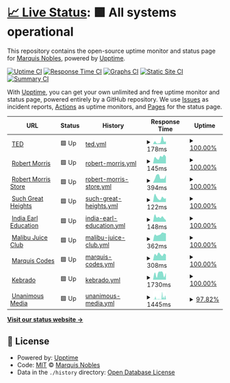 # [📈 Live Status](https://greatnessinabox.github.io/site-monitors): <!--live status--> **🟩 All systems operational**

This repository contains the open-source uptime monitor and status page for [Marquis Nobles](https://marquis.codes), powered by [Upptime](https://github.com/upptime/upptime).

[![Uptime CI](https://github.com/greatnessinabox/site-monitors/workflows/Uptime%20CI/badge.svg)](https://github.com/greatnessinabox/site-monitors/actions?query=workflow%3A%22Uptime+CI%22)
[![Response Time CI](https://github.com/greatnessinabox/site-monitors/workflows/Response%20Time%20CI/badge.svg)](https://github.com/greatnessinabox/site-monitors/actions?query=workflow%3A%22Response+Time+CI%22)
[![Graphs CI](https://github.com/greatnessinabox/site-monitors/workflows/Graphs%20CI/badge.svg)](https://github.com/greatnessinabox/site-monitors/actions?query=workflow%3A%22Graphs+CI%22)
[![Static Site CI](https://github.com/greatnessinabox/site-monitors/workflows/Static%20Site%20CI/badge.svg)](https://github.com/greatnessinabox/site-monitors/actions?query=workflow%3A%22Static+Site+CI%22)
[![Summary CI](https://github.com/greatnessinabox/site-monitors/workflows/Summary%20CI/badge.svg)](https://github.com/greatnessinabox/site-monitors/actions?query=workflow%3A%22Summary+CI%22)

With [Upptime](https://upptime.js.org), you can get your own unlimited and free uptime monitor and status page, powered entirely by a GitHub repository. We use [Issues](https://github.com/greatnessinabox/site-monitors/issues) as incident reports, [Actions](https://github.com/greatnessinabox/site-monitors/actions) as uptime monitors, and [Pages](https://greatnessinabox.github.io/site-monitors) for the status page.

<!--start: status pages-->
<!-- This summary is generated by Upptime (https://github.com/upptime/upptime) -->
<!-- Do not edit this manually, your changes will be overwritten -->
<!-- prettier-ignore -->
| URL | Status | History | Response Time | Uptime |
| --- | ------ | ------- | ------------- | ------ |
| <img alt="" src="https://icons.duckduckgo.com/ip3/www.ted.com.ico" height="13"> [TED](https://www.ted.com) | 🟩 Up | [ted.yml](https://github.com/greatnessinabox/site-monitors/commits/HEAD/history/ted.yml) | <details><summary><img alt="Response time graph" src="./graphs/ted/response-time-week.png" height="20"> 178ms</summary><br><a href="https://greatnessinabox.github.io/site-monitors/history/ted"><img alt="Response time 150" src="https://img.shields.io/endpoint?url=https%3A%2F%2Fraw.githubusercontent.com%2Fgreatnessinabox%2Fsite-monitors%2FHEAD%2Fapi%2Fted%2Fresponse-time.json"></a><br><a href="https://greatnessinabox.github.io/site-monitors/history/ted"><img alt="24-hour response time 181" src="https://img.shields.io/endpoint?url=https%3A%2F%2Fraw.githubusercontent.com%2Fgreatnessinabox%2Fsite-monitors%2FHEAD%2Fapi%2Fted%2Fresponse-time-day.json"></a><br><a href="https://greatnessinabox.github.io/site-monitors/history/ted"><img alt="7-day response time 178" src="https://img.shields.io/endpoint?url=https%3A%2F%2Fraw.githubusercontent.com%2Fgreatnessinabox%2Fsite-monitors%2FHEAD%2Fapi%2Fted%2Fresponse-time-week.json"></a><br><a href="https://greatnessinabox.github.io/site-monitors/history/ted"><img alt="30-day response time 162" src="https://img.shields.io/endpoint?url=https%3A%2F%2Fraw.githubusercontent.com%2Fgreatnessinabox%2Fsite-monitors%2FHEAD%2Fapi%2Fted%2Fresponse-time-month.json"></a><br><a href="https://greatnessinabox.github.io/site-monitors/history/ted"><img alt="1-year response time 150" src="https://img.shields.io/endpoint?url=https%3A%2F%2Fraw.githubusercontent.com%2Fgreatnessinabox%2Fsite-monitors%2FHEAD%2Fapi%2Fted%2Fresponse-time-year.json"></a></details> | <details><summary><a href="https://greatnessinabox.github.io/site-monitors/history/ted">100.00%</a></summary><a href="https://greatnessinabox.github.io/site-monitors/history/ted"><img alt="All-time uptime 100.00%" src="https://img.shields.io/endpoint?url=https%3A%2F%2Fraw.githubusercontent.com%2Fgreatnessinabox%2Fsite-monitors%2FHEAD%2Fapi%2Fted%2Fuptime.json"></a><br><a href="https://greatnessinabox.github.io/site-monitors/history/ted"><img alt="24-hour uptime 100.00%" src="https://img.shields.io/endpoint?url=https%3A%2F%2Fraw.githubusercontent.com%2Fgreatnessinabox%2Fsite-monitors%2FHEAD%2Fapi%2Fted%2Fuptime-day.json"></a><br><a href="https://greatnessinabox.github.io/site-monitors/history/ted"><img alt="7-day uptime 100.00%" src="https://img.shields.io/endpoint?url=https%3A%2F%2Fraw.githubusercontent.com%2Fgreatnessinabox%2Fsite-monitors%2FHEAD%2Fapi%2Fted%2Fuptime-week.json"></a><br><a href="https://greatnessinabox.github.io/site-monitors/history/ted"><img alt="30-day uptime 100.00%" src="https://img.shields.io/endpoint?url=https%3A%2F%2Fraw.githubusercontent.com%2Fgreatnessinabox%2Fsite-monitors%2FHEAD%2Fapi%2Fted%2Fuptime-month.json"></a><br><a href="https://greatnessinabox.github.io/site-monitors/history/ted"><img alt="1-year uptime 100.00%" src="https://img.shields.io/endpoint?url=https%3A%2F%2Fraw.githubusercontent.com%2Fgreatnessinabox%2Fsite-monitors%2FHEAD%2Fapi%2Fted%2Fuptime-year.json"></a></details>
| <img alt="" src="https://icons.duckduckgo.com/ip3/pastorrobert.com.ico" height="13"> [Robert Morris](https://pastorrobert.com) | 🟩 Up | [robert-morris.yml](https://github.com/greatnessinabox/site-monitors/commits/HEAD/history/robert-morris.yml) | <details><summary><img alt="Response time graph" src="./graphs/robert-morris/response-time-week.png" height="20"> 145ms</summary><br><a href="https://greatnessinabox.github.io/site-monitors/history/robert-morris"><img alt="Response time 170" src="https://img.shields.io/endpoint?url=https%3A%2F%2Fraw.githubusercontent.com%2Fgreatnessinabox%2Fsite-monitors%2FHEAD%2Fapi%2Frobert-morris%2Fresponse-time.json"></a><br><a href="https://greatnessinabox.github.io/site-monitors/history/robert-morris"><img alt="24-hour response time 153" src="https://img.shields.io/endpoint?url=https%3A%2F%2Fraw.githubusercontent.com%2Fgreatnessinabox%2Fsite-monitors%2FHEAD%2Fapi%2Frobert-morris%2Fresponse-time-day.json"></a><br><a href="https://greatnessinabox.github.io/site-monitors/history/robert-morris"><img alt="7-day response time 145" src="https://img.shields.io/endpoint?url=https%3A%2F%2Fraw.githubusercontent.com%2Fgreatnessinabox%2Fsite-monitors%2FHEAD%2Fapi%2Frobert-morris%2Fresponse-time-week.json"></a><br><a href="https://greatnessinabox.github.io/site-monitors/history/robert-morris"><img alt="30-day response time 195" src="https://img.shields.io/endpoint?url=https%3A%2F%2Fraw.githubusercontent.com%2Fgreatnessinabox%2Fsite-monitors%2FHEAD%2Fapi%2Frobert-morris%2Fresponse-time-month.json"></a><br><a href="https://greatnessinabox.github.io/site-monitors/history/robert-morris"><img alt="1-year response time 170" src="https://img.shields.io/endpoint?url=https%3A%2F%2Fraw.githubusercontent.com%2Fgreatnessinabox%2Fsite-monitors%2FHEAD%2Fapi%2Frobert-morris%2Fresponse-time-year.json"></a></details> | <details><summary><a href="https://greatnessinabox.github.io/site-monitors/history/robert-morris">100.00%</a></summary><a href="https://greatnessinabox.github.io/site-monitors/history/robert-morris"><img alt="All-time uptime 100.00%" src="https://img.shields.io/endpoint?url=https%3A%2F%2Fraw.githubusercontent.com%2Fgreatnessinabox%2Fsite-monitors%2FHEAD%2Fapi%2Frobert-morris%2Fuptime.json"></a><br><a href="https://greatnessinabox.github.io/site-monitors/history/robert-morris"><img alt="24-hour uptime 100.00%" src="https://img.shields.io/endpoint?url=https%3A%2F%2Fraw.githubusercontent.com%2Fgreatnessinabox%2Fsite-monitors%2FHEAD%2Fapi%2Frobert-morris%2Fuptime-day.json"></a><br><a href="https://greatnessinabox.github.io/site-monitors/history/robert-morris"><img alt="7-day uptime 100.00%" src="https://img.shields.io/endpoint?url=https%3A%2F%2Fraw.githubusercontent.com%2Fgreatnessinabox%2Fsite-monitors%2FHEAD%2Fapi%2Frobert-morris%2Fuptime-week.json"></a><br><a href="https://greatnessinabox.github.io/site-monitors/history/robert-morris"><img alt="30-day uptime 100.00%" src="https://img.shields.io/endpoint?url=https%3A%2F%2Fraw.githubusercontent.com%2Fgreatnessinabox%2Fsite-monitors%2FHEAD%2Fapi%2Frobert-morris%2Fuptime-month.json"></a><br><a href="https://greatnessinabox.github.io/site-monitors/history/robert-morris"><img alt="1-year uptime 100.00%" src="https://img.shields.io/endpoint?url=https%3A%2F%2Fraw.githubusercontent.com%2Fgreatnessinabox%2Fsite-monitors%2FHEAD%2Fapi%2Frobert-morris%2Fuptime-year.json"></a></details>
| <img alt="" src="https://icons.duckduckgo.com/ip3/store.pastorrobert.com.ico" height="13"> [Robert Morris Store](https://store.pastorrobert.com) | 🟩 Up | [robert-morris-store.yml](https://github.com/greatnessinabox/site-monitors/commits/HEAD/history/robert-morris-store.yml) | <details><summary><img alt="Response time graph" src="./graphs/robert-morris-store/response-time-week.png" height="20"> 394ms</summary><br><a href="https://greatnessinabox.github.io/site-monitors/history/robert-morris-store"><img alt="Response time 438" src="https://img.shields.io/endpoint?url=https%3A%2F%2Fraw.githubusercontent.com%2Fgreatnessinabox%2Fsite-monitors%2FHEAD%2Fapi%2Frobert-morris-store%2Fresponse-time.json"></a><br><a href="https://greatnessinabox.github.io/site-monitors/history/robert-morris-store"><img alt="24-hour response time 520" src="https://img.shields.io/endpoint?url=https%3A%2F%2Fraw.githubusercontent.com%2Fgreatnessinabox%2Fsite-monitors%2FHEAD%2Fapi%2Frobert-morris-store%2Fresponse-time-day.json"></a><br><a href="https://greatnessinabox.github.io/site-monitors/history/robert-morris-store"><img alt="7-day response time 394" src="https://img.shields.io/endpoint?url=https%3A%2F%2Fraw.githubusercontent.com%2Fgreatnessinabox%2Fsite-monitors%2FHEAD%2Fapi%2Frobert-morris-store%2Fresponse-time-week.json"></a><br><a href="https://greatnessinabox.github.io/site-monitors/history/robert-morris-store"><img alt="30-day response time 512" src="https://img.shields.io/endpoint?url=https%3A%2F%2Fraw.githubusercontent.com%2Fgreatnessinabox%2Fsite-monitors%2FHEAD%2Fapi%2Frobert-morris-store%2Fresponse-time-month.json"></a><br><a href="https://greatnessinabox.github.io/site-monitors/history/robert-morris-store"><img alt="1-year response time 438" src="https://img.shields.io/endpoint?url=https%3A%2F%2Fraw.githubusercontent.com%2Fgreatnessinabox%2Fsite-monitors%2FHEAD%2Fapi%2Frobert-morris-store%2Fresponse-time-year.json"></a></details> | <details><summary><a href="https://greatnessinabox.github.io/site-monitors/history/robert-morris-store">100.00%</a></summary><a href="https://greatnessinabox.github.io/site-monitors/history/robert-morris-store"><img alt="All-time uptime 100.00%" src="https://img.shields.io/endpoint?url=https%3A%2F%2Fraw.githubusercontent.com%2Fgreatnessinabox%2Fsite-monitors%2FHEAD%2Fapi%2Frobert-morris-store%2Fuptime.json"></a><br><a href="https://greatnessinabox.github.io/site-monitors/history/robert-morris-store"><img alt="24-hour uptime 100.00%" src="https://img.shields.io/endpoint?url=https%3A%2F%2Fraw.githubusercontent.com%2Fgreatnessinabox%2Fsite-monitors%2FHEAD%2Fapi%2Frobert-morris-store%2Fuptime-day.json"></a><br><a href="https://greatnessinabox.github.io/site-monitors/history/robert-morris-store"><img alt="7-day uptime 100.00%" src="https://img.shields.io/endpoint?url=https%3A%2F%2Fraw.githubusercontent.com%2Fgreatnessinabox%2Fsite-monitors%2FHEAD%2Fapi%2Frobert-morris-store%2Fuptime-week.json"></a><br><a href="https://greatnessinabox.github.io/site-monitors/history/robert-morris-store"><img alt="30-day uptime 100.00%" src="https://img.shields.io/endpoint?url=https%3A%2F%2Fraw.githubusercontent.com%2Fgreatnessinabox%2Fsite-monitors%2FHEAD%2Fapi%2Frobert-morris-store%2Fuptime-month.json"></a><br><a href="https://greatnessinabox.github.io/site-monitors/history/robert-morris-store"><img alt="1-year uptime 100.00%" src="https://img.shields.io/endpoint?url=https%3A%2F%2Fraw.githubusercontent.com%2Fgreatnessinabox%2Fsite-monitors%2FHEAD%2Fapi%2Frobert-morris-store%2Fuptime-year.json"></a></details>
| <img alt="" src="https://icons.duckduckgo.com/ip3/suchgreatheights.com.ico" height="13"> [Such Great Heights](https://suchgreatheights.com) | 🟩 Up | [such-great-heights.yml](https://github.com/greatnessinabox/site-monitors/commits/HEAD/history/such-great-heights.yml) | <details><summary><img alt="Response time graph" src="./graphs/such-great-heights/response-time-week.png" height="20"> 122ms</summary><br><a href="https://greatnessinabox.github.io/site-monitors/history/such-great-heights"><img alt="Response time 137" src="https://img.shields.io/endpoint?url=https%3A%2F%2Fraw.githubusercontent.com%2Fgreatnessinabox%2Fsite-monitors%2FHEAD%2Fapi%2Fsuch-great-heights%2Fresponse-time.json"></a><br><a href="https://greatnessinabox.github.io/site-monitors/history/such-great-heights"><img alt="24-hour response time 105" src="https://img.shields.io/endpoint?url=https%3A%2F%2Fraw.githubusercontent.com%2Fgreatnessinabox%2Fsite-monitors%2FHEAD%2Fapi%2Fsuch-great-heights%2Fresponse-time-day.json"></a><br><a href="https://greatnessinabox.github.io/site-monitors/history/such-great-heights"><img alt="7-day response time 122" src="https://img.shields.io/endpoint?url=https%3A%2F%2Fraw.githubusercontent.com%2Fgreatnessinabox%2Fsite-monitors%2FHEAD%2Fapi%2Fsuch-great-heights%2Fresponse-time-week.json"></a><br><a href="https://greatnessinabox.github.io/site-monitors/history/such-great-heights"><img alt="30-day response time 135" src="https://img.shields.io/endpoint?url=https%3A%2F%2Fraw.githubusercontent.com%2Fgreatnessinabox%2Fsite-monitors%2FHEAD%2Fapi%2Fsuch-great-heights%2Fresponse-time-month.json"></a><br><a href="https://greatnessinabox.github.io/site-monitors/history/such-great-heights"><img alt="1-year response time 137" src="https://img.shields.io/endpoint?url=https%3A%2F%2Fraw.githubusercontent.com%2Fgreatnessinabox%2Fsite-monitors%2FHEAD%2Fapi%2Fsuch-great-heights%2Fresponse-time-year.json"></a></details> | <details><summary><a href="https://greatnessinabox.github.io/site-monitors/history/such-great-heights">100.00%</a></summary><a href="https://greatnessinabox.github.io/site-monitors/history/such-great-heights"><img alt="All-time uptime 100.00%" src="https://img.shields.io/endpoint?url=https%3A%2F%2Fraw.githubusercontent.com%2Fgreatnessinabox%2Fsite-monitors%2FHEAD%2Fapi%2Fsuch-great-heights%2Fuptime.json"></a><br><a href="https://greatnessinabox.github.io/site-monitors/history/such-great-heights"><img alt="24-hour uptime 100.00%" src="https://img.shields.io/endpoint?url=https%3A%2F%2Fraw.githubusercontent.com%2Fgreatnessinabox%2Fsite-monitors%2FHEAD%2Fapi%2Fsuch-great-heights%2Fuptime-day.json"></a><br><a href="https://greatnessinabox.github.io/site-monitors/history/such-great-heights"><img alt="7-day uptime 100.00%" src="https://img.shields.io/endpoint?url=https%3A%2F%2Fraw.githubusercontent.com%2Fgreatnessinabox%2Fsite-monitors%2FHEAD%2Fapi%2Fsuch-great-heights%2Fuptime-week.json"></a><br><a href="https://greatnessinabox.github.io/site-monitors/history/such-great-heights"><img alt="30-day uptime 100.00%" src="https://img.shields.io/endpoint?url=https%3A%2F%2Fraw.githubusercontent.com%2Fgreatnessinabox%2Fsite-monitors%2FHEAD%2Fapi%2Fsuch-great-heights%2Fuptime-month.json"></a><br><a href="https://greatnessinabox.github.io/site-monitors/history/such-great-heights"><img alt="1-year uptime 100.00%" src="https://img.shields.io/endpoint?url=https%3A%2F%2Fraw.githubusercontent.com%2Fgreatnessinabox%2Fsite-monitors%2FHEAD%2Fapi%2Fsuch-great-heights%2Fuptime-year.json"></a></details>
| <img alt="" src="https://icons.duckduckgo.com/ip3/indiaearleducation.com.ico" height="13"> [India Earl Education](https://indiaearleducation.com) | 🟩 Up | [india-earl-education.yml](https://github.com/greatnessinabox/site-monitors/commits/HEAD/history/india-earl-education.yml) | <details><summary><img alt="Response time graph" src="./graphs/india-earl-education/response-time-week.png" height="20"> 148ms</summary><br><a href="https://greatnessinabox.github.io/site-monitors/history/india-earl-education"><img alt="Response time 391" src="https://img.shields.io/endpoint?url=https%3A%2F%2Fraw.githubusercontent.com%2Fgreatnessinabox%2Fsite-monitors%2FHEAD%2Fapi%2Findia-earl-education%2Fresponse-time.json"></a><br><a href="https://greatnessinabox.github.io/site-monitors/history/india-earl-education"><img alt="24-hour response time 53" src="https://img.shields.io/endpoint?url=https%3A%2F%2Fraw.githubusercontent.com%2Fgreatnessinabox%2Fsite-monitors%2FHEAD%2Fapi%2Findia-earl-education%2Fresponse-time-day.json"></a><br><a href="https://greatnessinabox.github.io/site-monitors/history/india-earl-education"><img alt="7-day response time 148" src="https://img.shields.io/endpoint?url=https%3A%2F%2Fraw.githubusercontent.com%2Fgreatnessinabox%2Fsite-monitors%2FHEAD%2Fapi%2Findia-earl-education%2Fresponse-time-week.json"></a><br><a href="https://greatnessinabox.github.io/site-monitors/history/india-earl-education"><img alt="30-day response time 490" src="https://img.shields.io/endpoint?url=https%3A%2F%2Fraw.githubusercontent.com%2Fgreatnessinabox%2Fsite-monitors%2FHEAD%2Fapi%2Findia-earl-education%2Fresponse-time-month.json"></a><br><a href="https://greatnessinabox.github.io/site-monitors/history/india-earl-education"><img alt="1-year response time 391" src="https://img.shields.io/endpoint?url=https%3A%2F%2Fraw.githubusercontent.com%2Fgreatnessinabox%2Fsite-monitors%2FHEAD%2Fapi%2Findia-earl-education%2Fresponse-time-year.json"></a></details> | <details><summary><a href="https://greatnessinabox.github.io/site-monitors/history/india-earl-education">100.00%</a></summary><a href="https://greatnessinabox.github.io/site-monitors/history/india-earl-education"><img alt="All-time uptime 100.00%" src="https://img.shields.io/endpoint?url=https%3A%2F%2Fraw.githubusercontent.com%2Fgreatnessinabox%2Fsite-monitors%2FHEAD%2Fapi%2Findia-earl-education%2Fuptime.json"></a><br><a href="https://greatnessinabox.github.io/site-monitors/history/india-earl-education"><img alt="24-hour uptime 100.00%" src="https://img.shields.io/endpoint?url=https%3A%2F%2Fraw.githubusercontent.com%2Fgreatnessinabox%2Fsite-monitors%2FHEAD%2Fapi%2Findia-earl-education%2Fuptime-day.json"></a><br><a href="https://greatnessinabox.github.io/site-monitors/history/india-earl-education"><img alt="7-day uptime 100.00%" src="https://img.shields.io/endpoint?url=https%3A%2F%2Fraw.githubusercontent.com%2Fgreatnessinabox%2Fsite-monitors%2FHEAD%2Fapi%2Findia-earl-education%2Fuptime-week.json"></a><br><a href="https://greatnessinabox.github.io/site-monitors/history/india-earl-education"><img alt="30-day uptime 100.00%" src="https://img.shields.io/endpoint?url=https%3A%2F%2Fraw.githubusercontent.com%2Fgreatnessinabox%2Fsite-monitors%2FHEAD%2Fapi%2Findia-earl-education%2Fuptime-month.json"></a><br><a href="https://greatnessinabox.github.io/site-monitors/history/india-earl-education"><img alt="1-year uptime 100.00%" src="https://img.shields.io/endpoint?url=https%3A%2F%2Fraw.githubusercontent.com%2Fgreatnessinabox%2Fsite-monitors%2FHEAD%2Fapi%2Findia-earl-education%2Fuptime-year.json"></a></details>
| <img alt="" src="https://icons.duckduckgo.com/ip3/malibujuiceclub.com.ico" height="13"> [Malibu Juice Club](https://malibujuiceclub.com) | 🟩 Up | [malibu-juice-club.yml](https://github.com/greatnessinabox/site-monitors/commits/HEAD/history/malibu-juice-club.yml) | <details><summary><img alt="Response time graph" src="./graphs/malibu-juice-club/response-time-week.png" height="20"> 362ms</summary><br><a href="https://greatnessinabox.github.io/site-monitors/history/malibu-juice-club"><img alt="Response time 410" src="https://img.shields.io/endpoint?url=https%3A%2F%2Fraw.githubusercontent.com%2Fgreatnessinabox%2Fsite-monitors%2FHEAD%2Fapi%2Fmalibu-juice-club%2Fresponse-time.json"></a><br><a href="https://greatnessinabox.github.io/site-monitors/history/malibu-juice-club"><img alt="24-hour response time 398" src="https://img.shields.io/endpoint?url=https%3A%2F%2Fraw.githubusercontent.com%2Fgreatnessinabox%2Fsite-monitors%2FHEAD%2Fapi%2Fmalibu-juice-club%2Fresponse-time-day.json"></a><br><a href="https://greatnessinabox.github.io/site-monitors/history/malibu-juice-club"><img alt="7-day response time 362" src="https://img.shields.io/endpoint?url=https%3A%2F%2Fraw.githubusercontent.com%2Fgreatnessinabox%2Fsite-monitors%2FHEAD%2Fapi%2Fmalibu-juice-club%2Fresponse-time-week.json"></a><br><a href="https://greatnessinabox.github.io/site-monitors/history/malibu-juice-club"><img alt="30-day response time 344" src="https://img.shields.io/endpoint?url=https%3A%2F%2Fraw.githubusercontent.com%2Fgreatnessinabox%2Fsite-monitors%2FHEAD%2Fapi%2Fmalibu-juice-club%2Fresponse-time-month.json"></a><br><a href="https://greatnessinabox.github.io/site-monitors/history/malibu-juice-club"><img alt="1-year response time 410" src="https://img.shields.io/endpoint?url=https%3A%2F%2Fraw.githubusercontent.com%2Fgreatnessinabox%2Fsite-monitors%2FHEAD%2Fapi%2Fmalibu-juice-club%2Fresponse-time-year.json"></a></details> | <details><summary><a href="https://greatnessinabox.github.io/site-monitors/history/malibu-juice-club">100.00%</a></summary><a href="https://greatnessinabox.github.io/site-monitors/history/malibu-juice-club"><img alt="All-time uptime 100.00%" src="https://img.shields.io/endpoint?url=https%3A%2F%2Fraw.githubusercontent.com%2Fgreatnessinabox%2Fsite-monitors%2FHEAD%2Fapi%2Fmalibu-juice-club%2Fuptime.json"></a><br><a href="https://greatnessinabox.github.io/site-monitors/history/malibu-juice-club"><img alt="24-hour uptime 100.00%" src="https://img.shields.io/endpoint?url=https%3A%2F%2Fraw.githubusercontent.com%2Fgreatnessinabox%2Fsite-monitors%2FHEAD%2Fapi%2Fmalibu-juice-club%2Fuptime-day.json"></a><br><a href="https://greatnessinabox.github.io/site-monitors/history/malibu-juice-club"><img alt="7-day uptime 100.00%" src="https://img.shields.io/endpoint?url=https%3A%2F%2Fraw.githubusercontent.com%2Fgreatnessinabox%2Fsite-monitors%2FHEAD%2Fapi%2Fmalibu-juice-club%2Fuptime-week.json"></a><br><a href="https://greatnessinabox.github.io/site-monitors/history/malibu-juice-club"><img alt="30-day uptime 100.00%" src="https://img.shields.io/endpoint?url=https%3A%2F%2Fraw.githubusercontent.com%2Fgreatnessinabox%2Fsite-monitors%2FHEAD%2Fapi%2Fmalibu-juice-club%2Fuptime-month.json"></a><br><a href="https://greatnessinabox.github.io/site-monitors/history/malibu-juice-club"><img alt="1-year uptime 100.00%" src="https://img.shields.io/endpoint?url=https%3A%2F%2Fraw.githubusercontent.com%2Fgreatnessinabox%2Fsite-monitors%2FHEAD%2Fapi%2Fmalibu-juice-club%2Fuptime-year.json"></a></details>
| <img alt="" src="https://icons.duckduckgo.com/ip3/marquis.codes.ico" height="13"> [Marquis Codes](https://marquis.codes) | 🟩 Up | [marquis-codes.yml](https://github.com/greatnessinabox/site-monitors/commits/HEAD/history/marquis-codes.yml) | <details><summary><img alt="Response time graph" src="./graphs/marquis-codes/response-time-week.png" height="20"> 308ms</summary><br><a href="https://greatnessinabox.github.io/site-monitors/history/marquis-codes"><img alt="Response time 289" src="https://img.shields.io/endpoint?url=https%3A%2F%2Fraw.githubusercontent.com%2Fgreatnessinabox%2Fsite-monitors%2FHEAD%2Fapi%2Fmarquis-codes%2Fresponse-time.json"></a><br><a href="https://greatnessinabox.github.io/site-monitors/history/marquis-codes"><img alt="24-hour response time 297" src="https://img.shields.io/endpoint?url=https%3A%2F%2Fraw.githubusercontent.com%2Fgreatnessinabox%2Fsite-monitors%2FHEAD%2Fapi%2Fmarquis-codes%2Fresponse-time-day.json"></a><br><a href="https://greatnessinabox.github.io/site-monitors/history/marquis-codes"><img alt="7-day response time 308" src="https://img.shields.io/endpoint?url=https%3A%2F%2Fraw.githubusercontent.com%2Fgreatnessinabox%2Fsite-monitors%2FHEAD%2Fapi%2Fmarquis-codes%2Fresponse-time-week.json"></a><br><a href="https://greatnessinabox.github.io/site-monitors/history/marquis-codes"><img alt="30-day response time 315" src="https://img.shields.io/endpoint?url=https%3A%2F%2Fraw.githubusercontent.com%2Fgreatnessinabox%2Fsite-monitors%2FHEAD%2Fapi%2Fmarquis-codes%2Fresponse-time-month.json"></a><br><a href="https://greatnessinabox.github.io/site-monitors/history/marquis-codes"><img alt="1-year response time 289" src="https://img.shields.io/endpoint?url=https%3A%2F%2Fraw.githubusercontent.com%2Fgreatnessinabox%2Fsite-monitors%2FHEAD%2Fapi%2Fmarquis-codes%2Fresponse-time-year.json"></a></details> | <details><summary><a href="https://greatnessinabox.github.io/site-monitors/history/marquis-codes">100.00%</a></summary><a href="https://greatnessinabox.github.io/site-monitors/history/marquis-codes"><img alt="All-time uptime 100.00%" src="https://img.shields.io/endpoint?url=https%3A%2F%2Fraw.githubusercontent.com%2Fgreatnessinabox%2Fsite-monitors%2FHEAD%2Fapi%2Fmarquis-codes%2Fuptime.json"></a><br><a href="https://greatnessinabox.github.io/site-monitors/history/marquis-codes"><img alt="24-hour uptime 100.00%" src="https://img.shields.io/endpoint?url=https%3A%2F%2Fraw.githubusercontent.com%2Fgreatnessinabox%2Fsite-monitors%2FHEAD%2Fapi%2Fmarquis-codes%2Fuptime-day.json"></a><br><a href="https://greatnessinabox.github.io/site-monitors/history/marquis-codes"><img alt="7-day uptime 100.00%" src="https://img.shields.io/endpoint?url=https%3A%2F%2Fraw.githubusercontent.com%2Fgreatnessinabox%2Fsite-monitors%2FHEAD%2Fapi%2Fmarquis-codes%2Fuptime-week.json"></a><br><a href="https://greatnessinabox.github.io/site-monitors/history/marquis-codes"><img alt="30-day uptime 100.00%" src="https://img.shields.io/endpoint?url=https%3A%2F%2Fraw.githubusercontent.com%2Fgreatnessinabox%2Fsite-monitors%2FHEAD%2Fapi%2Fmarquis-codes%2Fuptime-month.json"></a><br><a href="https://greatnessinabox.github.io/site-monitors/history/marquis-codes"><img alt="1-year uptime 100.00%" src="https://img.shields.io/endpoint?url=https%3A%2F%2Fraw.githubusercontent.com%2Fgreatnessinabox%2Fsite-monitors%2FHEAD%2Fapi%2Fmarquis-codes%2Fuptime-year.json"></a></details>
| <img alt="" src="https://icons.duckduckgo.com/ip3/kebrado.com.ico" height="13"> [Kebrado](https://kebrado.com) | 🟩 Up | [kebrado.yml](https://github.com/greatnessinabox/site-monitors/commits/HEAD/history/kebrado.yml) | <details><summary><img alt="Response time graph" src="./graphs/kebrado/response-time-week.png" height="20"> 1730ms</summary><br><a href="https://greatnessinabox.github.io/site-monitors/history/kebrado"><img alt="Response time 1986" src="https://img.shields.io/endpoint?url=https%3A%2F%2Fraw.githubusercontent.com%2Fgreatnessinabox%2Fsite-monitors%2FHEAD%2Fapi%2Fkebrado%2Fresponse-time.json"></a><br><a href="https://greatnessinabox.github.io/site-monitors/history/kebrado"><img alt="24-hour response time 1930" src="https://img.shields.io/endpoint?url=https%3A%2F%2Fraw.githubusercontent.com%2Fgreatnessinabox%2Fsite-monitors%2FHEAD%2Fapi%2Fkebrado%2Fresponse-time-day.json"></a><br><a href="https://greatnessinabox.github.io/site-monitors/history/kebrado"><img alt="7-day response time 1730" src="https://img.shields.io/endpoint?url=https%3A%2F%2Fraw.githubusercontent.com%2Fgreatnessinabox%2Fsite-monitors%2FHEAD%2Fapi%2Fkebrado%2Fresponse-time-week.json"></a><br><a href="https://greatnessinabox.github.io/site-monitors/history/kebrado"><img alt="30-day response time 2042" src="https://img.shields.io/endpoint?url=https%3A%2F%2Fraw.githubusercontent.com%2Fgreatnessinabox%2Fsite-monitors%2FHEAD%2Fapi%2Fkebrado%2Fresponse-time-month.json"></a><br><a href="https://greatnessinabox.github.io/site-monitors/history/kebrado"><img alt="1-year response time 1986" src="https://img.shields.io/endpoint?url=https%3A%2F%2Fraw.githubusercontent.com%2Fgreatnessinabox%2Fsite-monitors%2FHEAD%2Fapi%2Fkebrado%2Fresponse-time-year.json"></a></details> | <details><summary><a href="https://greatnessinabox.github.io/site-monitors/history/kebrado">100.00%</a></summary><a href="https://greatnessinabox.github.io/site-monitors/history/kebrado"><img alt="All-time uptime 100.00%" src="https://img.shields.io/endpoint?url=https%3A%2F%2Fraw.githubusercontent.com%2Fgreatnessinabox%2Fsite-monitors%2FHEAD%2Fapi%2Fkebrado%2Fuptime.json"></a><br><a href="https://greatnessinabox.github.io/site-monitors/history/kebrado"><img alt="24-hour uptime 100.00%" src="https://img.shields.io/endpoint?url=https%3A%2F%2Fraw.githubusercontent.com%2Fgreatnessinabox%2Fsite-monitors%2FHEAD%2Fapi%2Fkebrado%2Fuptime-day.json"></a><br><a href="https://greatnessinabox.github.io/site-monitors/history/kebrado"><img alt="7-day uptime 100.00%" src="https://img.shields.io/endpoint?url=https%3A%2F%2Fraw.githubusercontent.com%2Fgreatnessinabox%2Fsite-monitors%2FHEAD%2Fapi%2Fkebrado%2Fuptime-week.json"></a><br><a href="https://greatnessinabox.github.io/site-monitors/history/kebrado"><img alt="30-day uptime 100.00%" src="https://img.shields.io/endpoint?url=https%3A%2F%2Fraw.githubusercontent.com%2Fgreatnessinabox%2Fsite-monitors%2FHEAD%2Fapi%2Fkebrado%2Fuptime-month.json"></a><br><a href="https://greatnessinabox.github.io/site-monitors/history/kebrado"><img alt="1-year uptime 100.00%" src="https://img.shields.io/endpoint?url=https%3A%2F%2Fraw.githubusercontent.com%2Fgreatnessinabox%2Fsite-monitors%2FHEAD%2Fapi%2Fkebrado%2Fuptime-year.json"></a></details>
| <img alt="" src="https://icons.duckduckgo.com/ip3/unanimousmedia.com.ico" height="13"> [Unanimous Media](https://unanimousmedia.com) | 🟩 Up | [unanimous-media.yml](https://github.com/greatnessinabox/site-monitors/commits/HEAD/history/unanimous-media.yml) | <details><summary><img alt="Response time graph" src="./graphs/unanimous-media/response-time-week.png" height="20"> 1445ms</summary><br><a href="https://greatnessinabox.github.io/site-monitors/history/unanimous-media"><img alt="Response time 965" src="https://img.shields.io/endpoint?url=https%3A%2F%2Fraw.githubusercontent.com%2Fgreatnessinabox%2Fsite-monitors%2FHEAD%2Fapi%2Funanimous-media%2Fresponse-time.json"></a><br><a href="https://greatnessinabox.github.io/site-monitors/history/unanimous-media"><img alt="24-hour response time 1981" src="https://img.shields.io/endpoint?url=https%3A%2F%2Fraw.githubusercontent.com%2Fgreatnessinabox%2Fsite-monitors%2FHEAD%2Fapi%2Funanimous-media%2Fresponse-time-day.json"></a><br><a href="https://greatnessinabox.github.io/site-monitors/history/unanimous-media"><img alt="7-day response time 1445" src="https://img.shields.io/endpoint?url=https%3A%2F%2Fraw.githubusercontent.com%2Fgreatnessinabox%2Fsite-monitors%2FHEAD%2Fapi%2Funanimous-media%2Fresponse-time-week.json"></a><br><a href="https://greatnessinabox.github.io/site-monitors/history/unanimous-media"><img alt="30-day response time 1199" src="https://img.shields.io/endpoint?url=https%3A%2F%2Fraw.githubusercontent.com%2Fgreatnessinabox%2Fsite-monitors%2FHEAD%2Fapi%2Funanimous-media%2Fresponse-time-month.json"></a><br><a href="https://greatnessinabox.github.io/site-monitors/history/unanimous-media"><img alt="1-year response time 965" src="https://img.shields.io/endpoint?url=https%3A%2F%2Fraw.githubusercontent.com%2Fgreatnessinabox%2Fsite-monitors%2FHEAD%2Fapi%2Funanimous-media%2Fresponse-time-year.json"></a></details> | <details><summary><a href="https://greatnessinabox.github.io/site-monitors/history/unanimous-media">97.82%</a></summary><a href="https://greatnessinabox.github.io/site-monitors/history/unanimous-media"><img alt="All-time uptime 99.15%" src="https://img.shields.io/endpoint?url=https%3A%2F%2Fraw.githubusercontent.com%2Fgreatnessinabox%2Fsite-monitors%2FHEAD%2Fapi%2Funanimous-media%2Fuptime.json"></a><br><a href="https://greatnessinabox.github.io/site-monitors/history/unanimous-media"><img alt="24-hour uptime 93.89%" src="https://img.shields.io/endpoint?url=https%3A%2F%2Fraw.githubusercontent.com%2Fgreatnessinabox%2Fsite-monitors%2FHEAD%2Fapi%2Funanimous-media%2Fuptime-day.json"></a><br><a href="https://greatnessinabox.github.io/site-monitors/history/unanimous-media"><img alt="7-day uptime 97.82%" src="https://img.shields.io/endpoint?url=https%3A%2F%2Fraw.githubusercontent.com%2Fgreatnessinabox%2Fsite-monitors%2FHEAD%2Fapi%2Funanimous-media%2Fuptime-week.json"></a><br><a href="https://greatnessinabox.github.io/site-monitors/history/unanimous-media"><img alt="30-day uptime 99.32%" src="https://img.shields.io/endpoint?url=https%3A%2F%2Fraw.githubusercontent.com%2Fgreatnessinabox%2Fsite-monitors%2FHEAD%2Fapi%2Funanimous-media%2Fuptime-month.json"></a><br><a href="https://greatnessinabox.github.io/site-monitors/history/unanimous-media"><img alt="1-year uptime 99.15%" src="https://img.shields.io/endpoint?url=https%3A%2F%2Fraw.githubusercontent.com%2Fgreatnessinabox%2Fsite-monitors%2FHEAD%2Fapi%2Funanimous-media%2Fuptime-year.json"></a></details>

<!--end: status pages-->

[**Visit our status website →**](https://greatnessinabox.github.io/site-monitors)

## 📄 License

- Powered by: [Upptime](https://github.com/upptime/upptime)
- Code: [MIT](./LICENSE) © [Marquis Nobles](https://marquis.codes)
- Data in the `./history` directory: [Open Database License](https://opendatacommons.org/licenses/odbl/1-0/)
